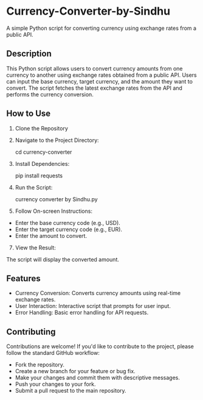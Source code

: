 # Currency-Converter-by-Sindhu

A simple Python script for converting currency using exchange rates from a public API.

## Description
This Python script allows users to convert currency amounts from one currency to another using exchange rates obtained from a public API. Users can input the base currency, target currency, and the amount they want to convert. The script fetches the latest exchange rates from the API and performs the currency conversion.

## How to Use
1. Clone the Repository

2. Navigate to the Project Directory:

   cd currency-converter
  
3. Install Dependencies:

   pip install requests
   
5. Run the Script:

   currency converter by Sindhu.py
   
7. Follow On-screen Instructions:

* Enter the base currency code (e.g., USD).
* Enter the target currency code (e.g., EUR).
* Enter the amount to convert.
  
7. View the Result:

The script will display the converted amount.

## Features
* Currency Conversion: Converts currency amounts using real-time exchange rates.
* User Interaction: Interactive script that prompts for user input.
* Error Handling: Basic error handling for API requests.

## Contributing
Contributions are welcome! If you'd like to contribute to the project, please follow the standard GitHub workflow:

* Fork the repository.
* Create a new branch for your feature or bug fix.
* Make your changes and commit them with descriptive messages.
* Push your changes to your fork.
* Submit a pull request to the main repository.
